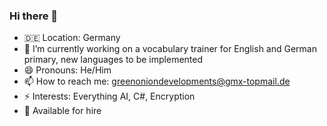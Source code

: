 ### Hi there 👋

- 🇩🇪 Location: Germany
- 🔭 I’m currently working on a vocabulary trainer for English and German primary, new languages to be implemented
- 😄 Pronouns: He/Him
- 📫 How to reach me: greenoniondevelopments@gmx-topmail.de
- ⚡ Interests: Everything AI, C#, Encryption
- 💬 Available for hire
<!--
**thegreenonion/thegreenonion** is a ✨ _special_ ✨ repository because its `README.md` (this file) appears on your GitHub profile.

Here are some ideas to get you started:

- 🌱 I’m currently learning ...
- 👯 I’m looking to collaborate on ...
- 🤔 I’m looking for help with ...
- 💬 Ask me about ...

-->

